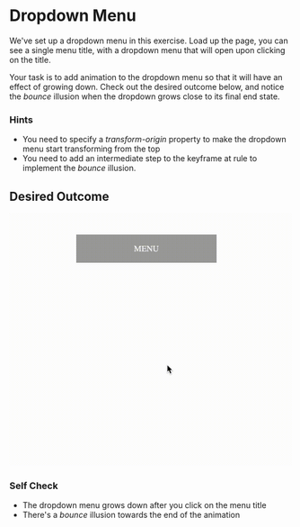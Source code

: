 # Dropdown Menu

We've set up a dropdown menu in this exercise. Load up the page, you can see a single menu title, with a dropdown menu that will open upon clicking on the title. 

Your task is to add animation to the dropdown menu so that it will have an effect of growing down. Check out the desired outcome below, and notice the _bounce_ illusion when the dropdown grows close to its final end state. 

### Hints
- You need to specify a _transform-origin_ property to make the dropdown menu start transforming from the top
- You need to add an intermediate step to the keyframe at rule to implement the _bounce_ illusion.

## Desired Outcome

![outcome](./desired-outcome.gif)

### Self Check

- The dropdown menu grows down after you click on the menu title
- There's a _bounce_ illusion towards the end of the animation